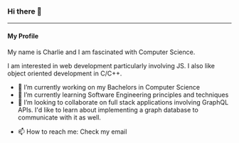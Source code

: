 ### Hi there 👋

----

#### My Profile

My name is Charlie and I am fascinated with Computer Science.

I am interested in web development particularly involving JS.  I also like object oriented development in C/C++.


- 🔭 I’m currently working on my Bachelors in Computer Science
- 🌱 I’m currently learning Software Engineering principles and techniques
- 👯 I’m looking to collaborate on full stack applications involving GraphQL APIs. I'd like to learn about implementing a graph database to communicate with it as well.
<!--- 🤔 I’m looking for help with ...-->
<!--- 💬 Ask me about ...-->
- 📫 How to reach me: Check my email
